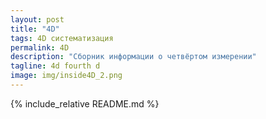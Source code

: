 ```yaml
---
layout: post
title: "4D"
tags: 4D систематизация
permalink: 4D
description: "Сборник информации о четвёртом измерении"
tagline: 4d fourth d
image: img/inside4D_2.png
---
```


{% include_relative README.md %}